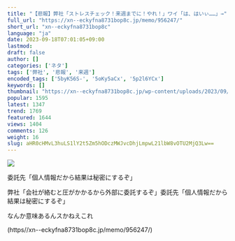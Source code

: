 ```yaml
---
title: "【悲報】弊社「ストレスチェック！来週までに！やれ！」ワイ「は、はいぃ……」→"
full_url: "https://xn--eckyfna8731bop8c.jp/memo/956247/"
short_url: "xn--eckyfna8731bop8c"
language: "ja"
date: 2023-09-18T07:01:05+09:00
lastmod: 
draft: false
author: []
categories: ['ネタ']
tags: ['弊社', '悲報', '来週']
encoded_tags: ['5byK56S-', '5oKy5aCx', '5p2l6YCx']
keywords: []
thumbnail: "https://xn--eckyfna8731bop8c.jp/wp-content/uploads/2023/09/232d0571.jpg"
popular: 1595
latest: 1347
trend: 1769
featured: 1644
views: 1404
comments: 126
weight: 16
slug: aHR0cHMvL3huLS1lY2t5Zm5hODczMWJvcDhjLmpwL21lbW8vOTU2MjQ3Lw==
---
```


![](https://xn--eckyfna8731bop8c.jp/wp-content/uploads/2023/09/232d0571.jpg)

<div> 委託先「個人情報だから結果は秘密にするぞ」<p>弊社「会社が絡むと圧がかかるから外部に委託するぞ」委託先「個人情報だから結果は秘密にするぞ」</p><p> なんか意味あるんスかねえこれ</p></div>

(https//xn--eckyfna8731bop8c.jp/memo/956247/)
